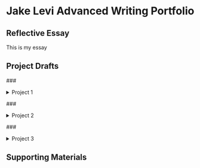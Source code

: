 # Jake Levi Advanced Writing Portfolio
## Reflective Essay
This is my essay
## Project Drafts

###<details><summary>Project 1</summary>
<p>
This is project 1....
</p>
</details>

###<details><summary>Project 2</summary>
<p>
This is project 2....
</p>
</details>

###<details><summary>Project 3</summary>
<p>
This is project 2....
</p>
</details>

## Supporting Materials
